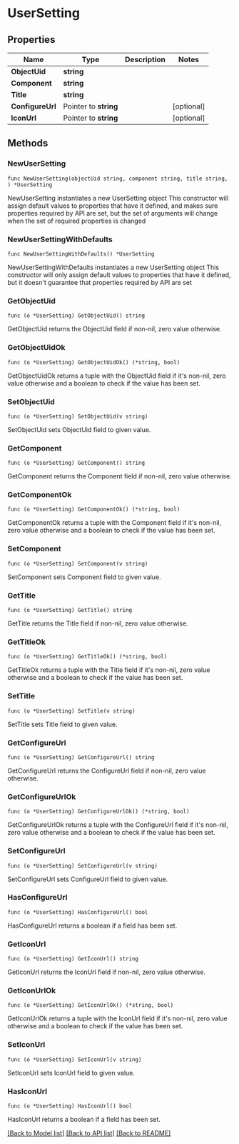 # UserSetting

## Properties

Name | Type | Description | Notes
------------ | ------------- | ------------- | -------------
**ObjectUid** | **string** |  | 
**Component** | **string** |  | 
**Title** | **string** |  | 
**ConfigureUrl** | Pointer to **string** |  | [optional] 
**IconUrl** | Pointer to **string** |  | [optional] 

## Methods

### NewUserSetting

`func NewUserSetting(objectUid string, component string, title string, ) *UserSetting`

NewUserSetting instantiates a new UserSetting object
This constructor will assign default values to properties that have it defined,
and makes sure properties required by API are set, but the set of arguments
will change when the set of required properties is changed

### NewUserSettingWithDefaults

`func NewUserSettingWithDefaults() *UserSetting`

NewUserSettingWithDefaults instantiates a new UserSetting object
This constructor will only assign default values to properties that have it defined,
but it doesn't guarantee that properties required by API are set

### GetObjectUid

`func (o *UserSetting) GetObjectUid() string`

GetObjectUid returns the ObjectUid field if non-nil, zero value otherwise.

### GetObjectUidOk

`func (o *UserSetting) GetObjectUidOk() (*string, bool)`

GetObjectUidOk returns a tuple with the ObjectUid field if it's non-nil, zero value otherwise
and a boolean to check if the value has been set.

### SetObjectUid

`func (o *UserSetting) SetObjectUid(v string)`

SetObjectUid sets ObjectUid field to given value.


### GetComponent

`func (o *UserSetting) GetComponent() string`

GetComponent returns the Component field if non-nil, zero value otherwise.

### GetComponentOk

`func (o *UserSetting) GetComponentOk() (*string, bool)`

GetComponentOk returns a tuple with the Component field if it's non-nil, zero value otherwise
and a boolean to check if the value has been set.

### SetComponent

`func (o *UserSetting) SetComponent(v string)`

SetComponent sets Component field to given value.


### GetTitle

`func (o *UserSetting) GetTitle() string`

GetTitle returns the Title field if non-nil, zero value otherwise.

### GetTitleOk

`func (o *UserSetting) GetTitleOk() (*string, bool)`

GetTitleOk returns a tuple with the Title field if it's non-nil, zero value otherwise
and a boolean to check if the value has been set.

### SetTitle

`func (o *UserSetting) SetTitle(v string)`

SetTitle sets Title field to given value.


### GetConfigureUrl

`func (o *UserSetting) GetConfigureUrl() string`

GetConfigureUrl returns the ConfigureUrl field if non-nil, zero value otherwise.

### GetConfigureUrlOk

`func (o *UserSetting) GetConfigureUrlOk() (*string, bool)`

GetConfigureUrlOk returns a tuple with the ConfigureUrl field if it's non-nil, zero value otherwise
and a boolean to check if the value has been set.

### SetConfigureUrl

`func (o *UserSetting) SetConfigureUrl(v string)`

SetConfigureUrl sets ConfigureUrl field to given value.

### HasConfigureUrl

`func (o *UserSetting) HasConfigureUrl() bool`

HasConfigureUrl returns a boolean if a field has been set.

### GetIconUrl

`func (o *UserSetting) GetIconUrl() string`

GetIconUrl returns the IconUrl field if non-nil, zero value otherwise.

### GetIconUrlOk

`func (o *UserSetting) GetIconUrlOk() (*string, bool)`

GetIconUrlOk returns a tuple with the IconUrl field if it's non-nil, zero value otherwise
and a boolean to check if the value has been set.

### SetIconUrl

`func (o *UserSetting) SetIconUrl(v string)`

SetIconUrl sets IconUrl field to given value.

### HasIconUrl

`func (o *UserSetting) HasIconUrl() bool`

HasIconUrl returns a boolean if a field has been set.


[[Back to Model list]](../README.md#documentation-for-models) [[Back to API list]](../README.md#documentation-for-api-endpoints) [[Back to README]](../README.md)


